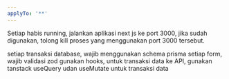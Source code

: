 ```yaml
---
applyTo: '**'
---
```

Setiap habis running, jalankan aplikasi next js ke port 3000, jika sudah digunakan, tolong kill proses yang menggunakan port 3000 tersebut.

setiap transaksi database, wajib menggunakan schema prisma
setiap form, wajib validasi zod
gunakan hooks, untuk transaksi data ke API, gunakan tanstack useQuery udan useMutate untuk transaksi data

